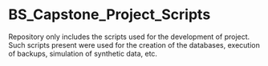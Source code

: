 # BS_Capstone_Project_Scripts
Repository only includes the scripts used for the development of project.
Such scripts present were used for the creation of the databases, execution of backups, simulation of synthetic data, etc.
